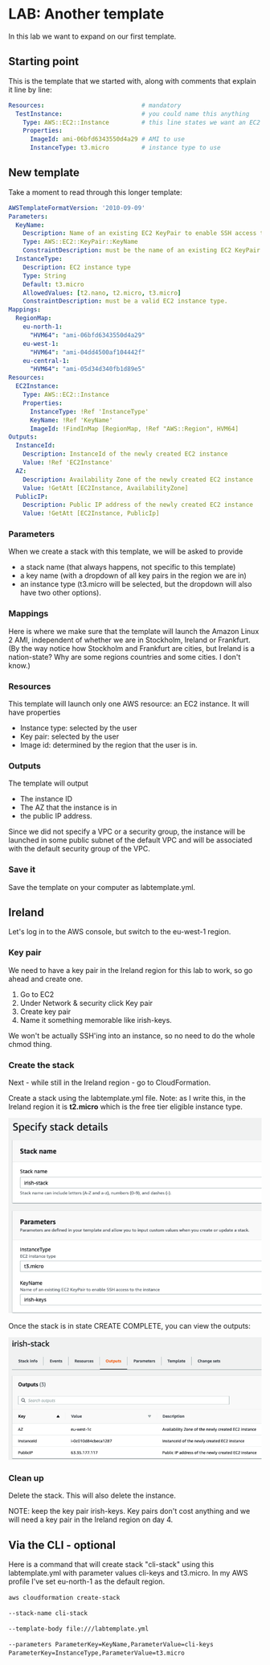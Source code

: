 # LAB: Another template

In this lab we want to expand on our first template.&#x20;

## Starting point

This is the template that we started with, along with comments that explain it line by line:

```yaml
Resources:                           # mandatory 
  TestInstance:                      # you could name this anything 
    Type: AWS::EC2::Instance         # this line states we want an EC2 instance
    Properties:
      ImageId: ami-06bfd6343550d4a29 # AMI to use 
      InstanceType: t3.micro         # instance type to use
```

## New template

Take a moment to read through this longer template:

```yaml
AWSTemplateFormatVersion: '2010-09-09'
Parameters:
  KeyName:
    Description: Name of an existing EC2 KeyPair to enable SSH access to the instance
    Type: AWS::EC2::KeyPair::KeyName
    ConstraintDescription: must be the name of an existing EC2 KeyPair.
  InstanceType:
    Description: EC2 instance type
    Type: String
    Default: t3.micro
    AllowedValues: [t2.nano, t2.micro, t3.micro]
    ConstraintDescription: must be a valid EC2 instance type.
Mappings: 
  RegionMap: 
    eu-north-1: 
      "HVM64": "ami-06bfd6343550d4a29"
    eu-west-1: 
      "HVM64": "ami-04dd4500af104442f"
    eu-central-1:
      "HVM64": "ami-05d34d340fb1d89e5"
Resources:
  EC2Instance:
    Type: AWS::EC2::Instance
    Properties:
      InstanceType: !Ref 'InstanceType'
      KeyName: !Ref 'KeyName'
      ImageId: !FindInMap [RegionMap, !Ref "AWS::Region", HVM64]
Outputs:
  InstanceId:
    Description: InstanceId of the newly created EC2 instance
    Value: !Ref 'EC2Instance'
  AZ:
    Description: Availability Zone of the newly created EC2 instance
    Value: !GetAtt [EC2Instance, AvailabilityZone]
  PublicIP:
    Description: Public IP address of the newly created EC2 instance
    Value: !GetAtt [EC2Instance, PublicIp]
```

### Parameters

When we create a stack with this template, we will be asked to provide&#x20;

* a stack name (that always happens, not specific to this template)
* a key name (with a dropdown of all key pairs in the region we are in)&#x20;
* an instance type (t3.micro will be selected, but the dropdown will also have two other options).

### Mappings

Here is where we make sure that the template will launch the Amazon Linux 2 AMI, independent of whether we are in Stockholm, Ireland or Frankfurt. (By the way notice how Stockholm and Frankfurt are cities, but Ireland is a nation-state? Why are some regions countries and some cities. I don't know.)&#x20;

### Resources

This template will launch only one AWS resource: an EC2 instance. It will have properties

* Instance type: selected by the user&#x20;
* Key pair: selected by the user
* Image id: determined by the region that the user is in.

### Outputs

The template will output

* The instance ID
* The AZ that the instance is in
* the public IP address.

Since we did not specify a VPC or a security group, the instance will be launched in some public subnet of the default VPC and will be associated with the default security group of the VPC.

### Save it

Save the template on your computer as labtemplate.yml.

## Ireland

Let's log in to the AWS console, but switch to the eu-west-1 region.&#x20;

### Key pair

We need to have a key pair in the Ireland region for this lab to work, so go ahead and create one.&#x20;

1. Go to EC2
2. Under Network & security click Key pair
3. Create key pair
4. Name it something memorable like irish-keys.

We won't be actually SSH'ing into an instance, so no need to do the whole chmod thing.&#x20;

### Create the stack&#x20;

Next - while still in the Ireland region - go to CloudFormation.&#x20;

Create a stack using the labtemplate.yml file. Note: as I write this, in the Ireland region it is **t2.micro** which is the free tier eligible instance type.&#x20;

![Creating the stack](<../../.gitbook/assets/image (243) (1) (1).png>)

Once the stack is in state CREATE COMPLETE, you can view the outputs:

![So cool](<../../.gitbook/assets/image (379) (1).png>)

### Clean up&#x20;

Delete the stack. This will also delete the instance.&#x20;

NOTE: keep the key pair irish-keys. Key pairs don't cost anything and we will need a key pair in the Ireland region on day 4.&#x20;

## Via the CLI - optional

Here is a command that will create stack "cli-stack" using this labtemplate.yml with parameter values cli-keys and t3.micro. In my AWS profile I've set eu-north-1 as the default region.&#x20;

`aws cloudformation create-stack`&#x20;

`--stack-name cli-stack`&#x20;

`--template-body file:///labtemplate.yml`&#x20;

`--parameters ParameterKey=KeyName,ParameterValue=cli-keys ParameterKey=InstanceType,ParameterValue=t3.micro`

## &#x20;
